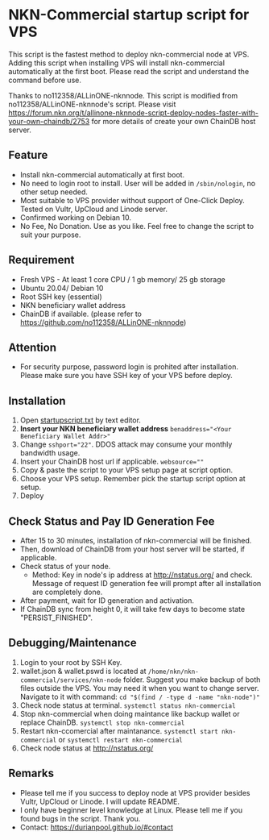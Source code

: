 # NKN-Commercial startup script for VPS

This script is the fastest method to deploy nkn-commercial node at VPS. 
Adding this script when installing VPS will install nkn-commercial automatically at the first boot.
Please read the script and understand the command before use.

Thanks to no112358/ALLinONE-nknnode. This script is modified from no112358/ALLinONE-nknnode's script.
Please visit https://forum.nkn.org/t/allinone-nknnode-script-deploy-nodes-faster-with-your-own-chaindb/2753 for more details of create your own ChainDB host server. 

## Feature
- Install nkn-commercial automatically at first boot. 
- No need to login root to install. User will be added in `/sbin/nologin`, no other setup needed.
- Most suitable to VPS provider without support of One-Click Deploy. Tested on Vultr, UpCloud and Linode server.
- Confirmed working on Debian 10. 
- No Fee, No Donation.  Use as you like. Feel free to change the script to suit your purpose. 

## Requirement
- Fresh VPS - At least 1 core CPU / 1 gb memory/ 25 gb storage
- Ubuntu 20.04/ Debian 10
- Root SSH key (essential)
- NKN beneficiary wallet address
- ChainDB if available. (please refer to https://github.com/no112358/ALLinONE-nknnode)

## Attention
- For security purpose, password login is prohited after installation. Please make sure you have SSH key of your VPS before deploy. 

## Installation
1. Open [startupscript.txt](https://github.com/durianpool/nkn-commercial/blob/main/startupscript.txt) by text editor. 
2. <b>Insert your NKN beneficiary wallet address</b> `benaddress="<Your Beneficiary Wallet Addr>"`
3. Change `sshport="22"`. DDOS attack may consume your monthly bandwidth usage.
4. Insert your ChainDB host url if applicable. `websource=""`
5. Copy & paste the script to your VPS setup page at script option.
6. Choose your VPS setup. Remember pick the startup script option at setup.
7. Deploy

## Check Status and Pay ID Generation Fee
- After 15 to 30  minutes, installation of nkn-commercial will be finished. 
- Then, download of ChainDB from your host server will be started, if applicable. 
- Check status of your node.
   - Method: Key in node's ip address at http://nstatus.org/ and check. Message of request ID generation fee will prompt after all installation are completely done.
- After payment,  wait for ID generation and activation.
- If ChainDB sync from height 0, it will take few days to become state "PERSIST_FINISHED".

## Debugging/Maintenance
1. Login to your root by SSH Key.
2. wallet.json & wallet.pswd is located at `/home/nkn/nkn-commercial/services/nkn-node` folder. Suggest you make backup of both files outside the VPS. You may need it when you want to change server. Navigate to it with command: `cd "$(find / -type d -name "nkn-node")"`
3.  Check node status at terminal. `systemctl status nkn-commercial`
4. Stop nkn-commercial when doing maintance like backup wallet or replace ChainDB. `systemctl stop nkn-commercial`
5. Restart nkn-ccomercial after maintanance. `systemctl start nkn-commercial` or `systemctl restart nkn-commercial`
6. Check node status at http://nstatus.org/

## Remarks
- Please tell me if you success to deploy node at VPS provider besides Vultr, UpCloud or Linode. I will update README.
- I only have beginner level knowledge at Linux. Please tell me if you found bugs in the script. Thank you. 
- Contact: https://durianpool.github.io/#contact
